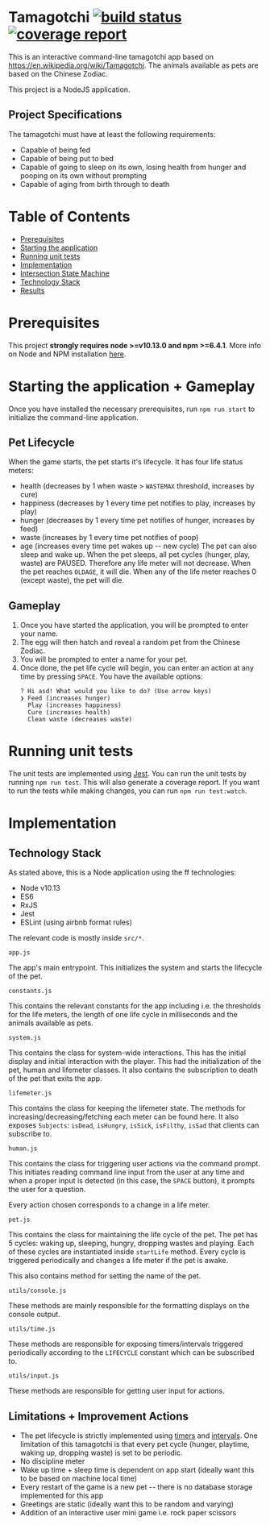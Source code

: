 # Tamagotchi [![build status](https://gitlab.com/nesiri/tamagotchi/badges/master/build.svg)](https://gitlab.com/nesiri/tamagotchi/commits/master) [![coverage report](https://gitlab.com/nesiri/tamagotchi/badges/master/coverage.svg)](https://gitlab.com/nesiri/tamagotchi/commits/master)

This is an interactive command-line tamagotchi app based on https://en.wikipedia.org/wiki/Tamagotchi. The animals available as pets are based on the Chinese Zodiac.

This project is a NodeJS application.

## Project Specifications

The tamagotchi must have at least the following requirements:

* Capable of being fed
* Capable of being put to bed
* Capable of going to sleep on its own, losing health from hunger and pooping on its own without prompting
* Capable of aging from birth through to death

# Table of Contents

- [Prerequisites](#prerequisites)
- [Starting the application](#starting-the-application)
- [Running unit tests](#running-unit-tests)
- [Implementation](#implementation)
- [Intersection State Machine](#intersection-state-machine)
- [Technology Stack](#technology-stack)
- [Results](#results)

# Prerequisites

This project **strongly requires node >=v10.13.0 and npm >=6.4.1**. More info on Node and NPM installation [here](https://docs.npmjs.com/getting-started/installing-node).

# Starting the application + Gameplay

Once you have installed the necessary prerequisites, run `npm run start` to initialize the command-line application.

## Pet Lifecycle
When the game starts, the pet starts it's lifecycle. It has four life status meters:
 - health (decreases by 1 when waste > `WASTEMAX` threshold, increases by cure)
 - happiness (decreases by 1 every time pet notifies to play, increases by play)
 - hunger (decreases by 1 every time pet notifies of hunger, increases by feed)
 - waste (increases by 1 every time pet notifies of poop)
 - age (increases every time pet wakes up -- new cycle)
The pet can also sleep and wake up. When the pet sleeps, all pet cycles (hunger, play, waste) are PAUSED. Therefore any life meter will not decrease. When the pet reaches `OLDAGE`, it will die. When any of the life meter reaches 0 (except waste), the pet will die.

## Gameplay
1. Once you have started the application, you will be prompted to enter your name.
2. The egg will then hatch and reveal a random pet from the Chinese Zodiac.
3. You will be prompted to enter a name for your pet.
4. Once done, the pet life cycle will begin, you can enter an action at any time by pressing `SPACE`. You have the available options:
    ```
    ? Hi asd! What would you like to do? (Use arrow keys)
    ❯ Feed (increases hunger)
      Play (increases happiness)
      Cure (increases health)
      Clean waste (decreases waste)
    ```

# Running unit tests

The unit tests are implemented using [Jest](https://jestjs.io/). You can run the unit tests by running `npm run test`. This will also generate a coverage report. If you want to run the tests while making changes, you can run `npm run test:watch`.

# Implementation

## Technology Stack

As stated above, this is a Node application using the ff technologies:
 - Node v10.13
 - ES6
 - RxJS
 - Jest
 - ESLint (using airbnb format rules)

The relevant code is mostly inside `src/*`.

`app.js`

The app's main entrypoint. This initializes the system and starts the lifecycle of the pet.

`constants.js`

This contains the relevant constants for the app including i.e. the thresholds for the life meters, the length of one life cycle in milliseconds and the animals available as pets.

`system.js`

This contains the class for system-wide interactions. This has the initial display and initial interaction with the player. This had the initialization of the pet, human and lifemeter classes. It also contains the subscription to death of the pet that exits the app.

`lifemeter.js`

This contains the class for keeping the lifemeter state. The methods for increasing/decreasing/fetching each meter can be found here. It also exposes `Subjects`: `isDead`, `isHungry`, `isSick`, `isFilthy`, `isSad` that clients can subscribe to.

`human.js`

This contains the class for triggering user actions via the command prompt. This initiates reading command line input from the user at any time and when a proper input is detected (in this case, the `SPACE` button), it prompts the user for a question.

Every action chosen corresponds to a change in a life meter.

`pet.js`

This contains the class for maintaining the life cycle of the pet. The pet has 5 cycles: waking up, sleeping, hungry, dropping wastes and playing. Each of these cycles are instantiated inside `startLife` method. Every cycle is triggered periodically and changes a life meter if the pet is awake.

This also contains method for setting the name of the pet.

`utils/console.js`

These methods are mainly responsible for the formatting displays on the console output.

`utils/time.js`

These methods are responsible for exposing timers/intervals triggered periodically according to the `LIFECYCLE` constant which can be subscribed to.

`utils/input.js`

These methods are responsible for getting user input for actions.

## Limitations + Improvement Actions
* The pet lifecycle is strictly implemented using [timers](https://rxjs-dev.firebaseapp.com/api/index/function/timer) and [intervals](https://rxjs-dev.firebaseapp.com/api/index/function/interval). One limitation of this tamagotchi is that every pet cycle (hunger, playtime, waking up, dropping waste) is set to be periodic.
* No discipline meter
* Wake up time + sleep time is dependent on app start (ideally want this to be based on machine local time)
* Every restart of the game is a new pet -- there is no database storage implemented for this app
* Greetings are static (ideally want this to be random and varying)
* Addition of an interactive user mini game i.e. rock paper scissors
